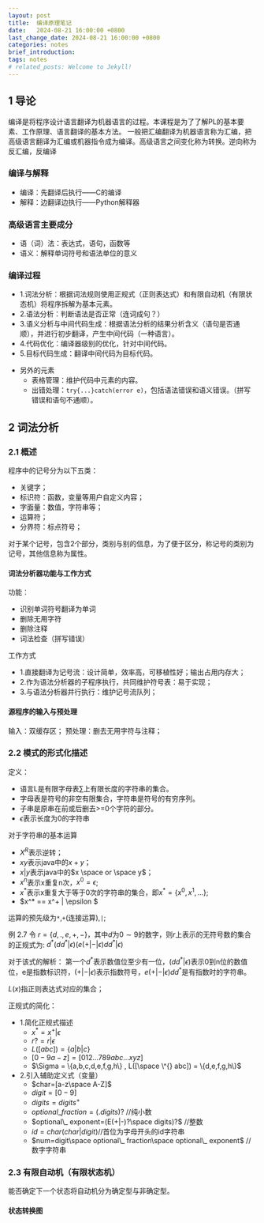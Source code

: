 ```yaml
---
layout: post
title:  编译原理笔记
date:   2024-08-21 16:00:00 +0800
last_change_date: 2024-08-21 16:00:00 +0800
categories: notes
brief_introduction: 
tags: notes
# related_posts: Welcome to Jekyll!
---
```


## 1 导论
编译是将程序设计语言翻译为机器语言的过程。本课程是为了了解PL的基本要素、工作原理、语言翻译的基本方法。
一般把汇编翻译为机器语言称为汇编，把高级语言翻译为汇编或机器指令成为编译。高级语言之间变化称为转换。逆向称为反汇编，反编译
### 编译与解释
  - 编译：先翻译后执行——C的编译
  - 解释：边翻译边执行——Python解释器

### 高级语言主要成分
  - 语（词）法：表达式，语句，函数等
  - 语义：解释单词符号和语法单位的意义

### 编译过程

* 1.词法分析：根据词法规则使用正规式（正则表达式）和有限自动机（有限状态机）将程序拆解为基本元素。
* 2.语法分析：判断语法是否正常（连词成句？）
* 3.语义分析与中间代码生成：根据语法分析的结果分析含义（语句是否通顺），并进行初步翻译，产生中间代码（一种语言）。
* 4.代码优化：编译器级别的优化，针对中间代码。
* 5.目标代码生成：翻译中间代码为目标代码。

- 另外的元素
  - 表格管理：维护代码中元素的内容。
  - 出错处理：`try{...}catch(error e)`，包括语法错误和语义错误。（拼写错误和语句不通顺）。

## 2 词法分析
### 2.1 概述
程序中的记号分为以下五类：
- 关键字；
- 标识符：函数，变量等用户自定义内容；
- 字面量：数值，字符串等；
- 运算符；
- 分界符：标点符号；

对于某个记号，包含2个部分，类别与别的信息，为了便于区分，称记号的类别为记号，其他信息称为属性。
#### 词法分析器功能与工作方式
功能：
- 识别单词符号翻译为单词
- 删除无用字符
- 删除注释
- 词法检查（拼写错误）

工作方式
- 1.直接翻译为记号流：设计简单，效率高，可移植性好；输出占用内存大；
- 2.作为语法分析器的子程序执行，共同维护符号表：易于实现；
- 3.与语法分析器并行执行：维护记号流队列；

#### 源程序的输入与预处理
输入：双缓存区；
预处理：删去无用字符与注释；

### 2.2 模式的形式化描述
定义：
- 语言L是有限字母表∑上有限长度的字符串的集合。
- 字母表是符号的非空有限集合，字符串是符号的有穷序列。
- 子串是原串在前或后删去>=0个字符的部分。
- $\epsilon$表示长度为0的字符串

对于字符串的基本运算
- $X^R$表示逆转；
- $xy$表示java中的$x+y$；
- $x|y$表示java中的$x \space or \space y$；
- $x^n$表示x重复n次，$x^0 = \epsilon$;
- $x^*$表示x重复大于等于0次的字符串的集合，即$x^* = \{ x^0 , x^1 ,... \}$;
- $x^* == x^+ | \epsilon $

运算的预先级为`*`,`+`(连接运算),`|`;

例 2.7 令 $r=\{d,.,e,+,-\}$，其中$d$为$0 \sim 9$的数字，则$r$上表示的无符号数的集合的正规式为:
$d^* (dd^* | \epsilon)(e(+|-|\epsilon)dd^* |\epsilon)$

对于该式的解析：
第一个$d^*$表示数值位至少有一位，$(dd^* | \epsilon)$表示0到n位的数值位，e是指数标识符，$(+|-|\epsilon)$表示指数符号，$e(+|-|\epsilon)dd^*$是有指数时的字符串。

$L(x)$指正则表达式对应的集合；

正规式的简化：
- 1.简化正规式描述
  - $x^* = x^+ | \epsilon$
  - $r?=r|\epsilon$
  - $L([abc]) = \{a|b|c\}$
  - $[0-9a-z] = [012...789abc...xyz]$
  - $\Sigma = \{a,b,c,d,e,f,g,h\} , L([\space \^{} abc]) = \{d,e,f,g,h\}$
- 2.引入辅助定义式（变量）
  - $char=[a-z\space A-Z]$
  - $digit=[0-9]$
  - $digits=digits^+$
  - $optional\_ fraction=(. digits)?$ //纯小数
  - $optional\_ exponent=(E(+|-)?\space digits)?$ //整数
  - $id=char(char|digit)$//首位为字母开头的id字符串
  - $num=digit\space optional\_ fraction\space optional\_ exponent$ //数字字符串

### 2.3 有限自动机（有限状态机）
能否确定下一个状态将自动机分为确定型与非确定型。
#### 状态转换图

